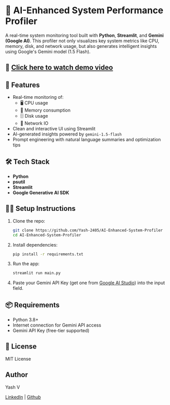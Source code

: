 # 🧠 AI-Enhanced System Performance Profiler

A real-time system monitoring tool built with **Python**, **Streamlit**, and **Gemini (Google AI)**. This profiler not only visualizes key system metrics like CPU, memory, disk, and network usage, but also generates intelligent insights using Google's Gemini model (1.5 Flash).


## 🎥 [Click here to watch demo video]([https://drive.google.com/your-video-link](https://drive.google.com/file/d/1e0zPgM8AIPcAVAFANedJY8EQyp5Uo54i/view?usp=sharing))

## 🚀 Features
- Real-time monitoring of:
  - 🖥️ CPU usage
  - 💾 Memory consumption
  - 🗄️ Disk usage
  - 📶 Network IO
- Clean and interactive UI using Streamlit
- AI-generated insights powered by `gemini-1.5-flash`
- Prompt engineering with natural language summaries and optimization tips

## 🛠 Tech Stack
- **Python**
- **psutil**
- **Streamlit**
- **Google Generative AI SDK**

## 🧑‍💻 Setup Instructions
1. Clone the repo:
   ```bash
   git clone https://github.com/Yash-2405/AI-Enhanced-System-Profiler
   cd AI-Enhanced-System-Profiler
   ```

2. Install dependencies:
   ```bash
   pip install -r requirements.txt
   ```

3. Run the app:
   ```bash
   streamlit run main.py
   ```

4. Paste your Gemini API Key (get one from [Google AI Studio](https://makersuite.google.com/app)) into the input field.

## 📦 Requirements
- Python 3.8+
- Internet connection for Gemini API access
- Gemini API Key (free-tier supported)

## 📄 License
MIT License

## Author

Yash V

[LinkedIn](https://www.linkedin.com/in/yash-v-/) | [Github](https://github.com/Yash-2405)
